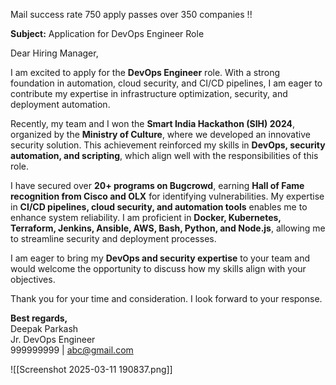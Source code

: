 Mail success rate 750 apply passes over 350 companies !!

**Subject:** Application for DevOps Engineer Role

Dear Hiring Manager,

I am excited to apply for the **DevOps Engineer** role. With a strong foundation in automation, cloud security, and CI/CD pipelines, I am eager to contribute my expertise in infrastructure optimization, security, and deployment automation.

Recently, my team and I won the **Smart India Hackathon (SIH) 2024**, organized by the **Ministry of Culture**, where we developed an innovative security solution. This achievement reinforced my skills in **DevOps, security automation, and scripting**, which align well with the responsibilities of this role.

I have secured over **20+ programs on Bugcrowd**, earning **Hall of Fame recognition from Cisco and OLX** for identifying vulnerabilities. My expertise in **CI/CD pipelines, cloud security, and automation tools** enables me to enhance system reliability. I am proficient in **Docker, Kubernetes, Terraform, Jenkins, Ansible, AWS, Bash, Python, and Node.js**, allowing me to streamline security and deployment processes.

I am eager to bring my **DevOps and security expertise** to your team and would welcome the opportunity to discuss how my skills align with your objectives.

Thank you for your time and consideration. I look forward to your response.

**Best regards,**  
Deepak Parkash  
Jr. DevOps Engineer  
 999999999 | abc@gmail.com

![[Screenshot 2025-03-11 190837.png]]


